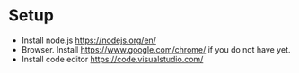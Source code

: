 # Setup
- Install node.js https://nodejs.org/en/
- Browser. Install https://www.google.com/chrome/ if you do not have yet.
- Install code editor https://code.visualstudio.com/
